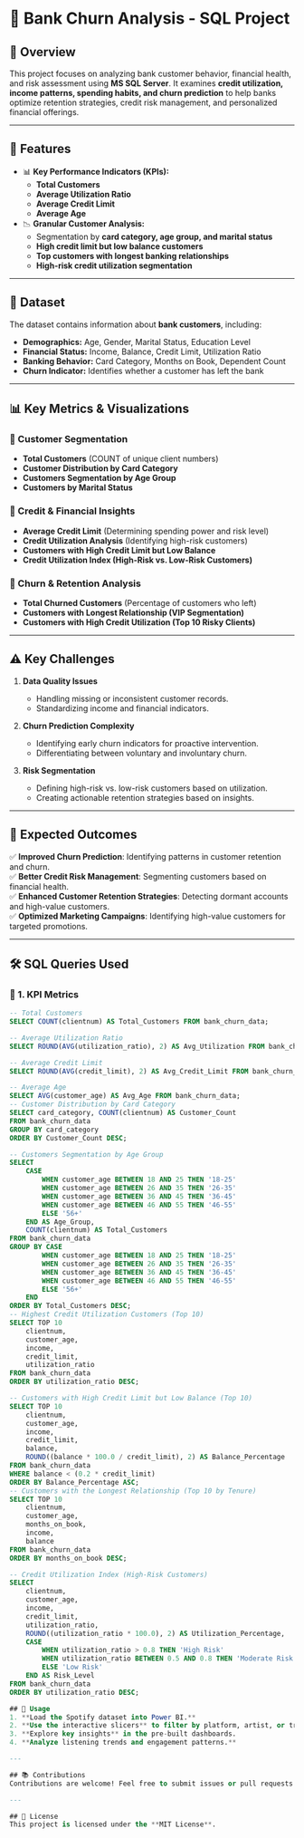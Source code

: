 # 🏦 Bank Churn Analysis - SQL Project  

## 📌 Overview  
This project focuses on analyzing bank customer behavior, financial health, and risk assessment using **MS SQL Server**. It examines **credit utilization, income patterns, spending habits, and churn prediction** to help banks optimize retention strategies, credit risk management, and personalized financial offerings.  

---

## 🚀 Features  
- 📊 **Key Performance Indicators (KPIs):**  
  - **Total Customers**  
  - **Average Utilization Ratio**  
  - **Average Credit Limit**  
  - **Average Age**  
- 📉 **Granular Customer Analysis:**  
  - Segmentation by **card category, age group, and marital status**  
  - **High credit limit but low balance customers**  
  - **Top customers with longest banking relationships**  
  - **High-risk credit utilization segmentation**  

---

## 📂 Dataset  
The dataset contains information about **bank customers**, including:  
- **Demographics:** Age, Gender, Marital Status, Education Level  
- **Financial Status:** Income, Balance, Credit Limit, Utilization Ratio  
- **Banking Behavior:** Card Category, Months on Book, Dependent Count  
- **Churn Indicator:** Identifies whether a customer has left the bank  

---

## 📊 Key Metrics & Visualizations  

### 🔹 Customer Segmentation  
- **Total Customers** (COUNT of unique client numbers)  
- **Customer Distribution by Card Category**  
- **Customers Segmentation by Age Group**  
- **Customers by Marital Status**  

### 🔹 Credit & Financial Insights  
- **Average Credit Limit** (Determining spending power and risk level)  
- **Credit Utilization Analysis** (Identifying high-risk customers)  
- **Customers with High Credit Limit but Low Balance**  
- **Credit Utilization Index (High-Risk vs. Low-Risk Customers)**  

### 🔹 Churn & Retention Analysis  
- **Total Churned Customers** (Percentage of customers who left)  
- **Customers with Longest Relationship (VIP Segmentation)**  
- **Customers with High Credit Utilization (Top 10 Risky Clients)**  

---

## ⚠️ Key Challenges  

1. **Data Quality Issues**  
   - Handling missing or inconsistent customer records.  
   - Standardizing income and financial indicators.  

2. **Churn Prediction Complexity**  
   - Identifying early churn indicators for proactive intervention.  
   - Differentiating between voluntary and involuntary churn.  

3. **Risk Segmentation**  
   - Defining high-risk vs. low-risk customers based on utilization.  
   - Creating actionable retention strategies based on insights.  

---

## 🎯 Expected Outcomes  

✅ **Improved Churn Prediction**: Identifying patterns in customer retention and churn.  
✅ **Better Credit Risk Management**: Segmenting customers based on financial health.  
✅ **Enhanced Customer Retention Strategies**: Detecting dormant accounts and high-value customers.  
✅ **Optimized Marketing Campaigns**: Identifying high-value customers for targeted promotions.  

---

## 🛠️ SQL Queries Used  

### 🏦 1. KPI Metrics  

```sql
-- Total Customers
SELECT COUNT(clientnum) AS Total_Customers FROM bank_churn_data;

-- Average Utilization Ratio
SELECT ROUND(AVG(utilization_ratio), 2) AS Avg_Utilization FROM bank_churn_data;

-- Average Credit Limit
SELECT ROUND(AVG(credit_limit), 2) AS Avg_Credit_Limit FROM bank_churn_data;

-- Average Age
SELECT AVG(customer_age) AS Avg_Age FROM bank_churn_data;
-- Customer Distribution by Card Category
SELECT card_category, COUNT(clientnum) AS Customer_Count 
FROM bank_churn_data 
GROUP BY card_category 
ORDER BY Customer_Count DESC;

-- Customers Segmentation by Age Group
SELECT 
    CASE 
        WHEN customer_age BETWEEN 18 AND 25 THEN '18-25'
        WHEN customer_age BETWEEN 26 AND 35 THEN '26-35'
        WHEN customer_age BETWEEN 36 AND 45 THEN '36-45'
        WHEN customer_age BETWEEN 46 AND 55 THEN '46-55'
        ELSE '56+' 
    END AS Age_Group,
    COUNT(clientnum) AS Total_Customers
FROM bank_churn_data
GROUP BY CASE 
        WHEN customer_age BETWEEN 18 AND 25 THEN '18-25'
        WHEN customer_age BETWEEN 26 AND 35 THEN '26-35'
        WHEN customer_age BETWEEN 36 AND 45 THEN '36-45'
        WHEN customer_age BETWEEN 46 AND 55 THEN '46-55'
        ELSE '56+' 
    END
ORDER BY Total_Customers DESC;
-- Highest Credit Utilization Customers (Top 10)
SELECT TOP 10 
    clientnum, 
    customer_age, 
    income, 
    credit_limit, 
    utilization_ratio
FROM bank_churn_data
ORDER BY utilization_ratio DESC;

-- Customers with High Credit Limit but Low Balance (Top 10)
SELECT TOP 10
    clientnum, 
    customer_age, 
    income, 
    credit_limit, 
    balance, 
    ROUND((balance * 100.0 / credit_limit), 2) AS Balance_Percentage
FROM bank_churn_data
WHERE balance < (0.2 * credit_limit)
ORDER BY Balance_Percentage ASC;
-- Customers with the Longest Relationship (Top 10 by Tenure)
SELECT TOP 10 
    clientnum, 
    customer_age, 
    months_on_book, 
    income, 
    balance
FROM bank_churn_data
ORDER BY months_on_book DESC;

-- Credit Utilization Index (High-Risk Customers)
SELECT 
    clientnum, 
    customer_age, 
    income, 
    credit_limit, 
    utilization_ratio,
    ROUND((utilization_ratio * 100.0), 2) AS Utilization_Percentage,
    CASE 
        WHEN utilization_ratio > 0.8 THEN 'High Risk'
        WHEN utilization_ratio BETWEEN 0.5 AND 0.8 THEN 'Moderate Risk'
        ELSE 'Low Risk' 
    END AS Risk_Level
FROM bank_churn_data
ORDER BY utilization_ratio DESC;

## 📌 Usage  
1. **Load the Spotify dataset into Power BI.**  
2. **Use the interactive slicers** to filter by platform, artist, or track name.  
3. **Explore key insights** in the pre-built dashboards.  
4. **Analyze listening trends and engagement patterns.**  

---

## 📚 Contributions  
Contributions are welcome! Feel free to submit issues or pull requests.  

---

## 📜 License  
This project is licensed under the **MIT License**.  
